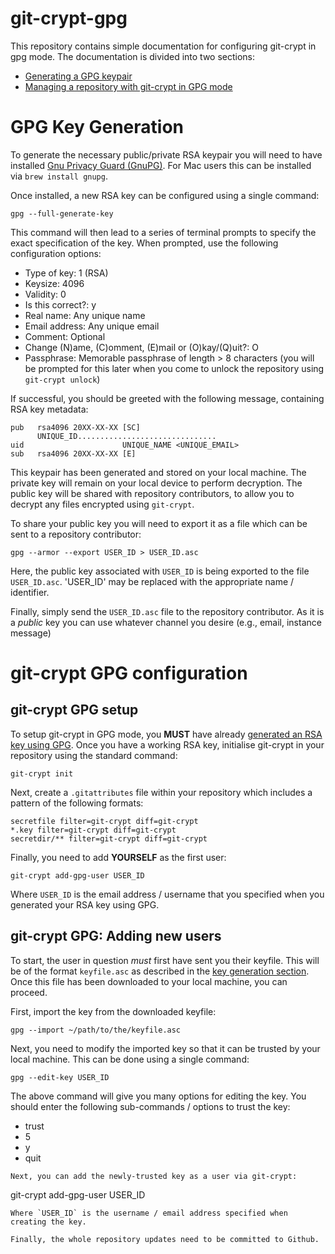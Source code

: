 # git-crypt-gpg
This repository contains simple documentation for configuring git-crypt in gpg mode. The documentation is divided into two sections:
- [Generating a GPG keypair](#gpg-key-generation)
- [Managing a repository with git-crypt in GPG mode](#gpg-key-generation)

# GPG Key Generation
To generate the necessary public/private RSA keypair you will need to have installed [Gnu Privacy Guard (GnuPG)](https://www.gnupg.org/). For Mac users this can be installed via `brew install gnupg`.

Once installed, a new RSA key can be configured using a single command:
```
gpg --full-generate-key
```
This command will then lead to a series of terminal prompts to specify the exact specification of the key. When prompted, use the following configuration options:
- Type of key: 1 (RSA)
- Keysize: 4096
- Validity: 0
- Is this correct?: y
- Real name: Any unique name
- Email address: Any unique email
- Comment: Optional
- Change (N)ame, (C)omment, (E)mail or (O)kay/(Q)uit?: O
- Passphrase: Memorable passphrase of length > 8 characters (you will be prompted for this later when you come to unlock the repository using `git-crypt unlock`)

If successful, you should be greeted with the following message, containing RSA key metadata:
```
pub   rsa4096 20XX-XX-XX [SC]
      UNIQUE_ID...............................
uid                      UNIQUE_NAME <UNIQUE_EMAIL>
sub   rsa4096 20XX-XX-XX [E]
```
This keypair has been generated and stored on your local machine. The private key will remain on your local device to perform decryption. The public key will be shared with repository contributors, to allow you to decrypt any files encrypted using `git-crypt`.

To share your public key you will need to export it as a file which can be sent to a repository contributor:
```
gpg --armor --export USER_ID > USER_ID.asc
```
Here, the public key associated with `USER_ID` is being exported to the file `USER_ID.asc`. 'USER_ID' may be replaced with the appropriate name / identifier.

Finally, simply send the `USER_ID.asc` file to the repository contributor. As it is a *public* key you can use whatever channel you desire (e.g., email, instance message)

# git-crypt GPG configuration
## git-crypt GPG setup
To setup git-crypt in GPG mode, you **MUST** have already [generated an RSA key using GPG](#gpg-key-generation). Once you have a working RSA key, initialise git-crypt in your repository using the standard command:
```
git-crypt init
```
Next, create a `.gitattributes` file within your repository which includes a pattern of the following formats:
```
secretfile filter=git-crypt diff=git-crypt
*.key filter=git-crypt diff=git-crypt
secretdir/** filter=git-crypt diff=git-crypt
```
Finally, you need to add **YOURSELF** as the first user:
```
git-crypt add-gpg-user USER_ID
```
Where `USER_ID` is the email address / username that you specified when you generated your RSA key using GPG. 
## git-crypt GPG: Adding new users
To start, the user in question *must* first have sent you their keyfile. This will be of the format `keyfile.asc` as described in the [key generation section](#gpg-key-generation). Once this file has been downloaded to your local machine, you can proceed.

First, import the key from the downloaded keyfile:
```
gpg --import ~/path/to/the/keyfile.asc
```
Next, you need to modify the imported key so that it can be trusted by your local machine. This can be done using a single command:
```
gpg --edit-key USER_ID
```
The above command will give you many options for editing the key. You should enter the following sub-commands / options to trust the key:
- trust
- 5
- y
- quit
```
Next, you can add the newly-trusted key as a user via git-crypt: 
```
git-crypt add-gpg-user USER_ID
```
Where `USER_ID` is the username / email address specified when creating the key.

Finally, the whole repository updates need to be committed to Github.